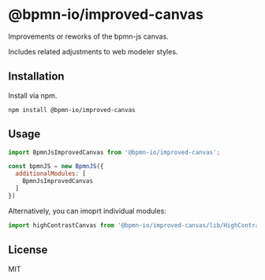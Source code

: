 # @bpmn-io/improved-canvas

Improvements or reworks of the bpmn-js canvas.

Includes related adjustments to web modeler styles.

## Installation

Install via npm.

```
npm install @bpmn-io/improved-canvas
```

## Usage

```javascript
import BpmnJsImprovedCanvas from '@bpmn-io/improved-canvas';

const bpmnJS = new BpmnJS({
  additionalModules: [
    BpmnJsImprovedCanvas
  ]
})
```

Alternatively, you can imoprt individual modules:
```javascript
import highContrastCanvas from '@bpmn-io/improved-canvas/lib/HighContrastCanvas';
```

## License

MIT
